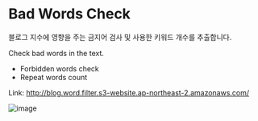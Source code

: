 # Bad Words Check
블로그 지수에 영향을 주는 금지어 검사 및 사용한 키워드 개수를 추출합니다.

Check bad words in the text.
- Forbidden words check
- Repeat words count

Link: http://blog.word.filter.s3-website.ap-northeast-2.amazonaws.com/


![image](https://user-images.githubusercontent.com/3814234/48472224-22d58a80-e839-11e8-9c9b-b934810f32ea.png)
